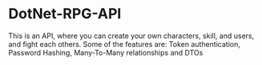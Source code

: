 # DotNet-RPG-API
This is an API, where you can create your own characters, skill, and users, and fight each others. Some of the features are: Token authentication, Password Hashing, Many-To-Many relationships and DTOs
